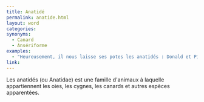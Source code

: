 ```yaml
---
title: Anatidé
permalink: anatide.html
layout: word
categories:
synonyms:
  - Canard
  - Ansériforme
examples:
  - "Heureusement, il nous laisse ses potes les anatidés : Donald et Picsou. (cf. histoires)"
link: 
---
```


Les anatidés (ou Anatidae) est une famille d'animaux à laquelle appartiennent les oies, les cygnes, les canards et autres espèces apparentées.

